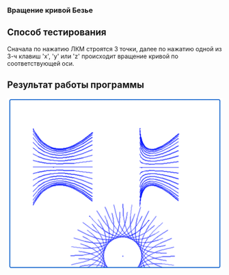### Вращение кривой Безье
## Способ тестирования
Сначала по нажатию ЛКМ строятся 3 точки, далее по нажатию одной из 3-ч клавиш 'x', 'y' или 'z' происходит вращение кривой по соответствующей оси.
## Результат работы программы
![alt text](https://github.com/levon-avackimyanc/CG-HW-7/blob/master/Result.png)
